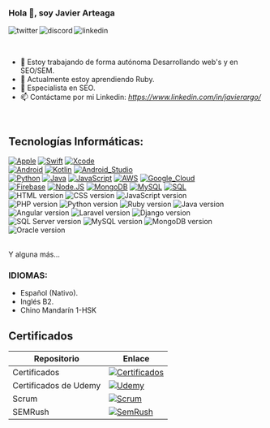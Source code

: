 ### Hola 👋, soy Javier Arteaga
<p>
<a href="https://twitter.com/Javier_Argo" target="_blank">
   <img align="left" alt="twitter" src="https://img.shields.io/badge/Twitter-1DA1F2?style=for-the-badge&logo=twitter&logoColor=white" />
</a>&nbsp;&nbsp;

<a href="https://discordapp.com/users/JavierArgo#5553" target="_blank">
   <img align="left" alt="discord" src="https://img.shields.io/badge/Discord-7289DA?style=for-the-badge&logo=discord&logoColor=white" />
</a>&nbsp;&nbsp;

<a href="https://www.linkedin.com/in/javierargo/" target="_blank">
   <img align="left" alt="linkedin" src="https://img.shields.io/badge/LinkedIn-0077B5?style=for-the-badge&logo=linkedin&logoColor=white" />
</a>
<p/>

<br/>
<p>

- 🔭 Estoy trabajando de forma autónoma Desarrollando web's y en SEO/SEM.
- 🌱 Actualmente estoy aprendiendo Ruby.
- 💬 Especialista en SEO.
- 📫 Contáctame por mi Linkedin: <i class="fab fa-linkedin"> https://www.linkedin.com/in/javierargo/</i>

</p>
<br/>

## Tecnologías Informáticas:

[![Apple](https://img.shields.io/badge/iOS-999999?style=for-the-badge&logo=apple&logoColor=white&labelColor=101010)]()
[![Swift](https://img.shields.io/badge/Swift-FA7343?style=for-the-badge&logo=swift&logoColor=white&labelColor=101010)]()
[![Xcode](https://img.shields.io/badge/Xcode-1575F9?style=for-the-badge&logo=xcode&logoColor=white&labelColor=101010)]()
</br>
[![Android](https://img.shields.io/badge/Android-3DDC84?style=for-the-badge&logo=android&logoColor=white&labelColor=101010)]()
[![Kotlin](https://img.shields.io/badge/Kotlin-0095D5?style=for-the-badge&logo=kotlin&logoColor=white&labelColor=101010)]()
[![Android_Studio](https://img.shields.io/badge/Android_Studio-3DDC84?style=for-the-badge&logo=android-studio&logoColor=white&labelColor=101010)]()
</br>
[![Python](https://img.shields.io/badge/Python-yellow?style=for-the-badge&logo=python&logoColor=white&labelColor=101010)]()
[![Java](https://img.shields.io/badge/Java-007396?style=for-the-badge&logo=java&logoColor=white&labelColor=101010)]()
[![JavaScript](https://img.shields.io/badge/JavaScript-F7DF1E?style=for-the-badge&logo=javascript&logoColor=white&labelColor=101010)]()
[![AWS](https://img.shields.io/badge/AWS-232F3E?style=for-the-badge&logo=amazon-aws&logoColor=white&labelColor=101010)]()
[![Google_Cloud](https://img.shields.io/badge/Google_Cloud-4285F4?style=for-the-badge&logo=googlecloud&logoColor=white&labelColor=101010)]()
</br>
[![Firebase](https://img.shields.io/badge/Firebase-FFCA28?style=for-the-badge&logo=firebase&logoColor=white&labelColor=101010)]()
[![Node.JS](https://img.shields.io/badge/Node.JS-339933?style=for-the-badge&logo=node.js&logoColor=white&labelColor=101010)]()
[![MongoDB](https://img.shields.io/badge/MongoDB-47A248?style=for-the-badge&logo=mongodb&logoColor=white&labelColor=101010)]()
[![MySQL](https://img.shields.io/badge/MySQL-4479A1?style=for-the-badge&logo=mysql&logoColor=white&labelColor=101010)]()
[![SQL](https://img.shields.io/badge/SQL_Server-2019-blue.svg?style=for-the-badge&logo=microsoft-sql-server&logoColor=white)]()
</br>
![HTML version](https://img.shields.io/badge/HTML-5-orange.svg?style=for-the-badge&logo=html5&logoColor=white)
![CSS version](https://img.shields.io/badge/CSS-3-blue.svg?style=for-the-badge&logo=css3&logoColor=white)
![JavaScript version](https://img.shields.io/badge/JavaScript-ES6-yellow.svg?style=for-the-badge&logo=javascript&logoColor=white)
</br>
![PHP version](https://img.shields.io/badge/PHP-8.0-blue.svg?style=for-the-badge&logo=php&logoColor=white)
![Python version](https://img.shields.io/badge/Python-3.9-blue.svg?style=for-the-badge&logo=python&logoColor=white)
![Ruby version](https://img.shields.io/badge/Ruby-3.0-red.svg?style=for-the-badge&logo=ruby&logoColor=white)
![Java version](https://img.shields.io/badge/Java-16-orange.svg?style=for-the-badge&logo=java&logoColor=white)
</br>
![Angular version](https://img.shields.io/badge/Angular-12-red.svg?style=for-the-badge&logo=angular&logoColor=white)
![Laravel version](https://img.shields.io/badge/Laravel-8-red.svg?style=for-the-badge&logo=laravel&logoColor=white)
![Django version](https://img.shields.io/badge/Django-3.2-green.svg?style=for-the-badge&logo=django&logoColor=white)
</br>
![SQL Server version](https://img.shields.io/badge/SQL_Server-2019-red.svg?style=for-the-badge&logo=microsoft-sql-server&logoColor=white)
![MySQL version](https://img.shields.io/badge/MySQL-8-blue.svg?style=for-the-badge&logo=mysql&logoColor=white)
![MongoDB version](https://img.shields.io/badge/MongoDB-5-green.svg?style=for-the-badge&logo=mongodb&logoColor=white)
![Oracle version](https://img.shields.io/badge/Oracle-19c-red.svg?style=for-the-badge&logo=oracle&logoColor=white)

</br>
Y alguna más...


<!-- Idiomas -->
### IDIOMAS:
<p>

- Español (Nativo).
- Inglés B2.
- Chino Mandarín 1-HSK
</p>

<!-- Repositorios importantes -->
## Certificados
| Repositorio | Enlace |
| ----------- | ----------- |
|Certificados|[![Certificados](https://img.shields.io/badge/Repo%201-Visit-blue?logo=github)](https://github.com/javierstamina/Certificados)|
|Certificados de Udemy|[![Udemy](https://img.shields.io/badge/Repo%202-Visit-blue?logo=github)](https://github.com/javierstamina/Certificados-udemy)|
|Scrum|[![Scrum](https://img.shields.io/badge/Repo%203-Visit-blue?logo=github)](https://github.com/javierstamina/scrum)|
|SEMRush|[![SemRush](https://img.shields.io/badge/Repo%203-Visit-blue?logo=github)](https://github.com/javierstamina/SEMRush)|

<!--
**javierstamina/javierstamina** is a ✨ _special_ ✨ repository because its `README.md` (this file) appears on your GitHub profile.

Here are some ideas to get you started:

- 🔭 I’m currently working on ...
- 🌱 I’m currently learning ...
- 👯 I’m looking to collaborate on ...
- 🤔 I’m looking for help with ...
- 💬 Ask me about ...
- 📫 How to reach me: ...
- 😄 Pronouns: ...
- ⚡ Fun fact: ...
-->
